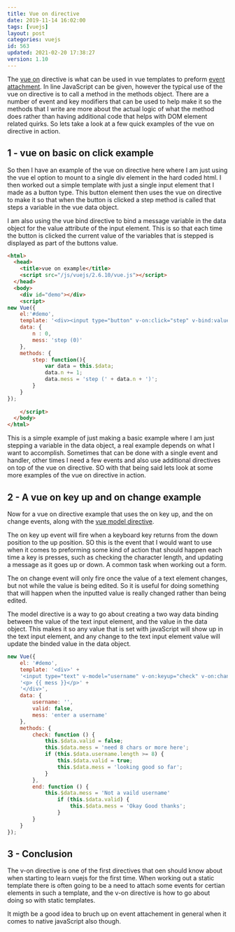```yaml
---
title: Vue on directive
date: 2019-11-14 16:02:00
tags: [vuejs]
layout: post
categories: vuejs
id: 563
updated: 2021-02-20 17:38:27
version: 1.10
---
```


The [vue on](https://vuejs.org/v2/api/#v-on) directive is what can be used in vue templates to preform [event attachment](https://vuejs.org/v2/guide/events.html). In line JavaScript can be given, however the typical use of the vue on directive is to call a method in the methods object. There are a number of event and key modifiers that can be used to help make it so the methods that I write are more about the actual logic of what the method does rather than having additional code that helps with DOM element related quirks. So lets take a look at a few quick examples of the vue on directive in action.

<!-- more -->

## 1 - vue on basic on click example

So then I have an example of the vue on directive here where I am just using the vue el option to mount to a single div element in the hard coded html. I then worked out a simple template with just a single input element that I made as a button type. This button element then uses the vue on directive to make it so that when the button is clicked a step method is called that steps a variable in the vue data object.

I am also using the vue bind directive to bind a message variable in the data object for the value attribute of the input element. This is so that each time the button is clicked the current value of the variables that is stepped is displayed as part of the buttons value.

```html
<html>
  <head>
    <title>vue on example</title>
    <script src="/js/vuejs/2.6.10/vue.js"></script>
  </head>
  <body>
    <div id="demo"></div>
    <script>
new Vue({
    el:'#demo',
    template: '<div><input type="button" v-on:click="step" v-bind:value="mess" ></div>',
    data: {
        n : 0,
        mess: 'step (0)'
    },
    methods: {
        step: function(){
            var data = this.$data;
            data.n += 1;
            data.mess = 'step (' + data.n + ')';
        }
    }
});
  
    </script>
  </body>
</html>
```

This is a simple example of just making a basic example where I am just stepping a variable in the data object, a real example depends on what I want to accomplish. Sometimes that can be done with a single event and handler, other times I need a few events and also use additional directives on top of the vue on directive. SO with that being said lets look at some more examples of the vue on directive in action.

## 2 - A vue on key up  and on change example

Now for a vue on directive example that uses the on key up, and the on change events, along with the [vue model directive](https://vuejs.org/v2/guide/forms.html). 

The on key up event will fire when a keyboard key returns from the down position to the up position. SO this is the event that I would want to use when it comes to preforming some kind of action that should happen each time a key is presses, such as checking the character length, and updating a message as it goes up or down. A common task when working out a form.

The on change event will only fire once the value of a text element changes, but not while the value is being edited. So it is useful for doing something that will happen when the inputted value is really changed rather than being edited.

The model directive is a way to go about creating a two way data binding between the value of the text input element, and the value in the data object. This makes it so any value that is set with javaScript will show up in the text input element, and any change to the text input element value will update the binded value in the data object.

```js
new Vue({
    el: '#demo',
    template: '<div>' +
    '<input type="text" v-model="username" v-on:keyup="check" v-on:change="end"><br>' +
    '<p> {{ mess }}</p>' +
    '</div>',
    data: {
        username: '',
        valid: false,
        mess: 'enter a username'
    },
    methods: {
        check: function () {
            this.$data.valid = false;
            this.$data.mess = 'need 8 chars or more here';
            if (this.$data.username.length >= 8) {
                this.$data.valid = true;
                this.$data.mess = 'looking good so far';
            }
        },
        end: function () {
            this.$data.mess = 'Not a vaild username'
                if (this.$data.valid) {
                    this.$data.mess = 'Okay Good thanks';
                }
        }
    }
});
```

## 3 - Conclusion

The v-on directive is one of the first directives that oen should know about when starting to learn vuejs for the first time. When working out a static template there is often going to be a need to attach some events for certian elements in such a template, and the v-on directive is how to go about doing so with static templates.

It migth be a good idea to bruch up on event attachement in general when it comes to native javaScript also though.
